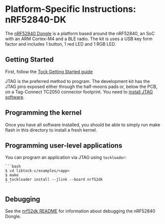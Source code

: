 Platform-Specific Instructions: nRF52840-DK
===================================

The [nRF52840 Dongle](https://www.nordicsemi.com/Software-and-Tools/Development-Kits/nRF52840-DK)
is a platform based around the nRF52840, an SoC with an ARM Cortex-M4 and a BLE radio.
The kit is uses a USB key form factor and includes 1 button, 1 red LED and 1 RGB LED.

## Getting Started

First, follow the [Tock Getting Started guide](../../../doc/Getting_Started.md)

JTAG is the preferred method to program. The development kit has the JTAG pins exposed either
through the half-moons pads or, below the PCB, on a Tag-Connect TC2050 connector footprint.
You need to [install JTAG software](../../../doc/Getting_Started.md#optional-requirements).

## Programming the kernel
Once you have all software installed, you should be able to simply run
make flash in this directory to install a fresh kernel.

## Programming user-level applications
You can program an application via JTAG using `tockloader`:

    ```bash
    $ cd libtock-c/examples/<app>
    $ make
    $ tockloader install --jlink --board nrf52dk
    ```

## Debugging

See the [nrf52dk README](../nrf52dk/README.md) for information about debugging
the nRF52840 Dongle.
